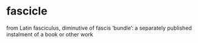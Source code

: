 # fascicle
from Latin fasciculus, diminutive of fascis ‘bundle’: a separately published instalment of a book or other work

